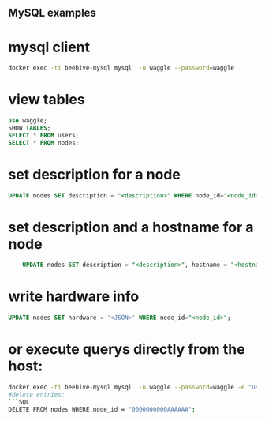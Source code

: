## MySQL examples


# mysql client
```bash
docker exec -ti beehive-mysql mysql  -u waggle --password=waggle
```
# view tables
```SQL
use waggle;
SHOW TABLES;
SELECT * FROM users;
SELECT * FROM nodes;
```

# set description for a node
```SQL
UPDATE nodes SET description = "<description>" WHERE node_id="<node_id>";
```
# set description and a hostname for a node
```SQL
	UPDATE nodes SET description = "<description>", hostname = "<hostname>" WHERE node_id="<node_id>";
```
# write hardware info
```SQL
UPDATE nodes SET hardware = '<JSON>' WHERE node_id="<node_id>";
```
# or execute querys directly from the host:
```bash
docker exec -ti beehive-mysql mysql  -u waggle --password=waggle -e "use waggle; SELECT * FROM nodes;"
#delete entries:
```SQL
DELETE FROM nodes WHERE node_id = "0000000000AAAAAA";
```
